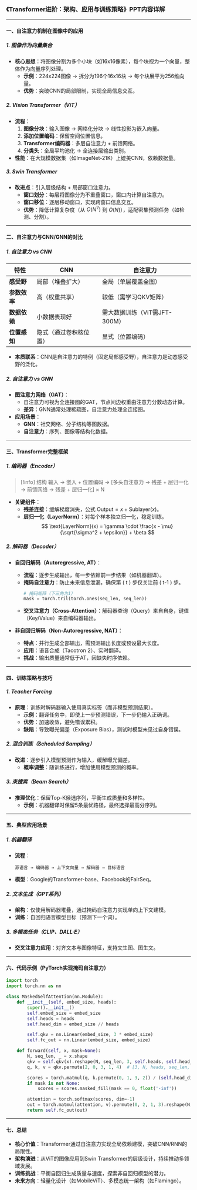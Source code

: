 ### **《Transformer进阶：架构、应用与训练策略》PPT内容详解**

---

#### **一、自注意力机制在图像中的应用**
##### **1. 图像作为向量集合**
- **核心思想**：将图像分割为多个小块（如16x16像素），每个块视为一个向量，整体作为向量序列处理。  
  - **示例**：224x224图像 → 拆分为196个16x16块 → 每个块展平为256维向量。  
  - **优势**：突破CNN的局部限制，实现全局信息交互。

##### **2. Vision Transformer（ViT）**
- **流程**：  
  1. **图像分块**：输入图像 → 网格化分块 → 线性投影为嵌入向量。  
  2. **添加位置编码**：保留空间位置信息。  
  3. **Transformer编码器**：多层自注意力 + 前馈网络。  
  4. **分类头**：全局平均池化 → 全连接层输出类别。  
- **性能**：在大规模数据集（如ImageNet-21K）上媲美CNN，依赖数据量。

##### **3. Swin Transformer**
- **改进点**：引入层级结构 + 局部窗口注意力。  
  - **窗口划分**：每层将图像分为不重叠窗口，窗口内计算自注意力。  
  - **窗口移位**：逐层移动窗口，实现跨窗口信息交互。  
  - **优势**：降低计算复杂度（从 $O(N^2)$ 到 $O(N)$），适配密集预测任务（如检测、分割）。

---

#### **二、自注意力与CNN/GNN的对比**
##### **1. 自注意力 vs CNN**
| **特性**               | **CNN**                          | **自注意力**                     |
|------------------------|----------------------------------|----------------------------------|
| **感受野**             | 局部（堆叠扩大）                  | 全局（单层覆盖全图）              |
| **参数效率**           | 高（权重共享）                    | 较低（需学习QKV矩阵）             |
| **数据依赖**           | 小数据表现好                      | 需大数据训练（ViT需JFT-300M）     |
| **位置感知**           | 隐式（通过卷积核位置）            | 显式（位置编码）                  |

- **本质联系**：CNN是自注意力的特例（固定局部感受野），自注意力是动态感受野的泛化。

##### **2. 自注意力 vs GNN**
- **图注意力网络（GAT）**：  
  - 自注意力可视为全连接图的GAT，节点间边权重由注意力分数动态计算。  
  - **差异**：GNN通常处理稀疏图，自注意力处理全连接图。  
- **应用场景**：  
  - **GNN**：社交网络、分子结构等图数据。  
  - **自注意力**：序列、图像等结构化数据。

---

#### **三、Transformer完整框架**
##### **1. 编码器（Encoder）**

>[!info] 结构
  输入 → 嵌入 + 位置编码 → [多头自注意力 → 残差 + 层归一化 → 前馈网络 → 残差 + 层归一化] × N
  
- **关键组件**：  
  - **残差连接**：缓解梯度消失，公式 $\text{Output} = x + \text{Sublayer}(x)$。  
  - **层归一化（LayerNorm）**：对每个样本独立归一化，稳定训练。  
    $$
    \text{LayerNorm}(x) = \gamma \cdot \frac{x - \mu}{\sqrt{\sigma^2 + \epsilon}} + \beta
    $$

##### **2. 解码器（Decoder）**
- **自回归解码（Autoregressive, AT）**：  
  - **流程**：逐步生成输出，每一步依赖前一步结果（如机器翻译）。  
  - **掩码自注意力**：防止未来信息泄漏，确保第 \( t \) 步仅关注前 \( t-1 \) 步。  
    ```python
    # 掩码矩阵（下三角为1）
    mask = torch.tril(torch.ones(seq_len, seq_len))
    ```
  - **交叉注意力（Cross-Attention）**：解码器查询（Query）来自自身，键值（Key/Value）来自编码器输出。

- **非自回归解码（Non-Autoregressive, NAT）**：  
  - **特点**：并行生成全部输出，需预测输出长度或预设最大长度。  
  - **应用**：语音合成（Tacotron 2）、实时翻译。  
  - **挑战**：输出质量通常低于AT，因缺失时序依赖。

---

#### **四、训练策略与技巧**
##### **1. Teacher Forcing**
- **原理**：训练时解码器输入使用真实标签（而非模型预测结果）。  
  - **示例**：翻译任务中，即使上一步预测错误，下一步仍输入正确词。  
  - **优势**：加速收敛，避免错误累积。  
  - **缺陷**：导致曝光偏差（Exposure Bias），测试时模型未见过自身错误。

##### **2. 混合训练（Scheduled Sampling）**
- **改进**：逐步引入模型预测作为输入，缓解曝光偏差。  
  - **概率调整**：随训练进行，增加使用模型预测的概率。

##### **3. 束搜索（Beam Search）**
- **推理优化**：保留Top-K候选序列，平衡生成质量和多样性。  
  - **示例**：机器翻译时保留5条最优路径，最终选择最高分序列。

---

#### **五、典型应用场景**
##### **1. 机器翻译**
- **流程**：  
  ```plaintext
  源语言 → 编码器 → 上下文向量 → 解码器 → 目标语言
  ```
- **模型**：Google的Transformer-base、Facebook的FairSeq。

##### **2. 文本生成（GPT系列）**
- **架构**：仅使用解码器堆叠，通过掩码自注意力实现单向上下文建模。  
- **训练**：自回归语言模型目标（预测下一个词）。

##### **3. 多模态任务（CLIP、DALL·E）**
- **交叉注意力应用**：对齐文本与图像特征，支持文生图、图生文。

---

#### **六、代码示例（PyTorch实现掩码自注意力）**
```python
import torch
import torch.nn as nn

class MaskedSelfAttention(nn.Module):
    def __init__(self, embed_size, heads):
        super().__init__()
        self.embed_size = embed_size
        self.heads = heads
        self.head_dim = embed_size // heads

        self.qkv = nn.Linear(embed_size, 3 * embed_size)
        self.fc_out = nn.Linear(embed_size, embed_size)

    def forward(self, x, mask=None):
        N, seq_len, _ = x.shape
        qkv = self.qkv(x).reshape(N, seq_len, 3, self.heads, self.head_dim)
        q, k, v = qkv.permute(2, 0, 3, 1, 4)  # [3, N, heads, seq_len, head_dim]

        scores = torch.matmul(q, k.permute(0, 1, 3, 2)) / (self.head_dim ** 0.5)
        if mask is not None:
            scores = scores.masked_fill(mask == 0, float('-inf'))

        attention = torch.softmax(scores, dim=-1)
        out = torch.matmul(attention, v).permute(0, 2, 1, 3).reshape(N, seq_len, -1)
        return self.fc_out(out)
```

---

#### **七、总结**
- **核心价值**：Transformer通过自注意力实现全局依赖建模，突破CNN/RNN的局限性。  
- **架构演进**：从ViT的图像应用到Swin Transformer的层级设计，持续推动多领域发展。  
- **训练挑战**：平衡自回归生成质量与速度，探索非自回归模型的潜力。  
- **未来方向**：轻量化设计（如MobileViT）、多模态统一架构（如Flamingo）。